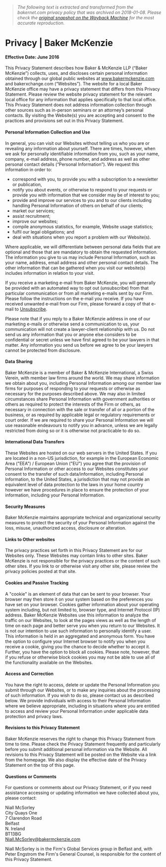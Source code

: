 > *The following text is extracted and transformed from the bakernet.com privacy policy that was archived on 2018-01-08. Please check the [original snapshot on the Wayback Machine](https://web.archive.org/web/20180108213211id_/https%3A//www.bakermckenzie.com/en/privacy) for the most accurate reproduction.*

# Privacy | Baker McKenzie

#### Effective Date: June 2016

This Privacy Statement describes how Baker & McKenzie LLP (“Baker McKenzie”) collects, uses, and discloses certain personal information obtained through our global public websites at www.bakermckenzie.com and bakerxchange.com (“Websites”). The website for a local Baker McKenzie office may have a privacy statement that differs from this Privacy Statement. Please review the website privacy statement for the relevant local office for any information that applies specifically to that local office. This Privacy Statement does not address information collection through other sources such as in-person seminars or an attorney’s personal contacts. By visiting the Website(s) you are accepting and consent to the practices and provisions set out in this Privacy Statement.

#### Personal Information Collection and Use

In general, you can visit our Websites without telling us who you are or revealing any information about yourself. There are times, however, when we ask for personally identifiable information from you, such as your name, company, e-mail address, phone number, and address as well as other personal contact details (“Personal Information”). We request this information in order to: 

  * correspond with you, to provide you with a subscription to a newsletter or publication,
  * notify you about events, or otherwise to respond to your requests or provide you with information that we consider may be of interest to you;
  * provide and improve our services to you and to our clients including handling Personal Information of others on behalf of our clients;
  * market our services;
  * assist recruitment;
  * improve our websites;
  * compile anonymous statistics, for example, Website usage statistics;
  * fulfil our legal obligations; and
  * deal with situations when you report a problem with our Website(s).



Where applicable, we will differentiate between personal data fields that are optional and those that are mandatory to obtain the requested information. The information you give to us may include Personal Information, such as your name, address, email address and other personal contact details. The other information that can be gathered when you visit our website(s) includes information in relation to your visit.

If you receive a marketing e-mail from Baker McKenzie, you will generally be provided with an automated way to opt out (unsubscribe) from that particular communication or from all marketing e-mails sent by our Firm. Please follow the instructions on the e-mail you receive. If you have received unwanted e-mail from our Firm, please forward a copy of that e-mail to [Unsubscribe](mailto:unsubscribe@bakermckenzie.com?subject=Unsubscribe).

Please note that if you reply to a Baker McKenzie address in one of our marketing e-mails or otherwise send a communication to us, your communication will not create a lawyer-client relationship with us. Do not send us any information that you or anyone else considers to be confidential or secret unless we have first agreed to be your lawyers in that matter. Any information you send us before we agree to be your lawyers cannot be protected from disclosure.

#### Data Sharing

Baker McKenzie is a member of Baker & McKenzie International, a Swiss Verein, with member law firms around the world. We may share information we obtain about you, including Personal Information among our member law firms for purposes of responding to your requests or otherwise as necessary for the purposes described above. We may also in limited circumstances share Personal Information with government authorities or others as required to protect the interests of the Firm or others, as necessary in connection with the sale or transfer of all or a portion of the business, or as required by applicable legal or regulatory requirements or court order. If we are required to share your Personal Information we will use reasonable endeavours to notify you in advance, unless we are legally restricted from doing so or it is otherwise not practicable to do so. 

#### International Data Transfers

These Websites are hosted on our web servers in the United States. If you are located in a non-US jurisdiction, for example in the European Economic Area ("EEA") / European Union ("EU") you agree that the provision of Personal Information or other access to our Websites constitutes your consent to the transfer of such data/information, including Personal Information, to the United States, a jurisdiction that may not provide an equivalent level of data protection to the laws in your home country however we have procedures in place to ensure the protection of your information, including your Personal Information.

#### Security Measures

Baker McKenzie maintains appropriate technical and organizational security measures to protect the security of your Personal Information against the loss, misuse, unauthorized access, disclosure or alteration. 

#### Links to Other websites

The privacy practices set forth in this Privacy Statement are for our Websites only. These Websites may contain links to other sites. Baker McKenzie is not responsible for the privacy practices or the content of such other sites. If you link to or otherwise visit any other site, please review the privacy policies posted at that site. 

#### Cookies and Passive Tracking

A "cookie" is an element of data that can be sent to your browser. Your browser may then store it on your system based on the preferences you have set on your browser. Cookies gather information about your operating system including, but not limited to, browser type, and Internet Protocol (IP) address. Baker McKenzie Websites use this information to analyze the traffic on our Websites, to look at the pages views as well as the length of time on each page and better serve you when you return to our Websites. It is not our intention to use such information to personally identify a user. This information is held in an aggregated and anonymous form. You have the option to configure your Internet browser to notify you when you receive a cookie, giving you the chance to decide whether to accept it. Further, you have the option to block all cookies. Please note, however, that if you refuse or otherwise block cookies you may not be able to use all of the functionality available on the Websites. 

#### Access and Correction

You have the right to access, delete or update the Personal Information you submit through our Websites, or to make any inquiries about the processing of such information. If you wish to do so, please contact us as described below. We provide individuals with access to their Personal Information where we believe appropriate, including in situations where you are entitled to access and review your Personal Information under applicable data protection and privacy laws.

#### Revisions to this Privacy Statement

Baker McKenzie reserves the right to change this Privacy Statement from time to time. Please check the Privacy Statement frequently and particularly before you submit additional personal information via the Website. All revisions to this Privacy Statement will be posted on the Website via a link from the homepage. We also display the effective date of the Privacy Statement on the top of this page.

#### Questions or Comments

For questions or comments about our Privacy Statement, or if you need assistance accessing or updating information we have collected about you, please contact: 

Niall McSorley   
City Quays One   
7 Clarendon Road   
Belfast   
N. Ireland   
BT13BG  
[Niall.McSorley@bakermckenzie.com](mailto:Niall.McSorley@bakermckenzie.com)

Niall McSorley is in the Firm's Global Services group in Belfast and, with Peter Engstrom the Firm's General Counsel, is responsible for the content of this Privacy Statement. 
